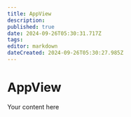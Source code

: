 ```yaml
---
title: AppView
description: 
published: true
date: 2024-09-26T05:30:31.717Z
tags: 
editor: markdown
dateCreated: 2024-09-26T05:30:27.985Z
---
```


# AppView
Your content here